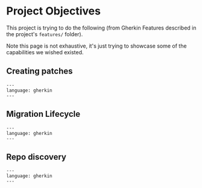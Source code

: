 # Project Objectives

This project is trying to do the following (from Gherkin Features described in
the project's `features/` folder).

Note this page is not exhaustive, it's just trying to showcase some of the
capabilities we wished existed.

## Creating patches

```{literalinclude} ../../features/create_patch.feature
---
language: gherkin
---
```

## Migration Lifecycle

```{literalinclude} ../../features/migration_lifecycle.feature
---
language: gherkin
---
```

## Repo discovery

```{literalinclude} ../../features/repo_discovery.feature
---
language: gherkin
---
```
